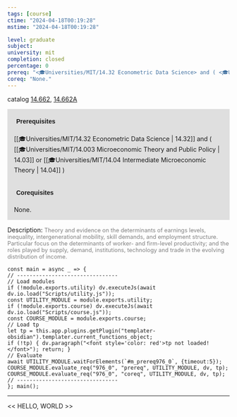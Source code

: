 ```yaml
---
tags: [course]
ctime: "2024-04-18T00:19:28"
mstime: "2024-04-18T00:19:28"

level: graduate
subject: 
university: mit
completion: closed
percentage: 0
prereq: "<🎓Universities/MIT/14.32 Econometric Data Science> and ( <🎓Universities/MIT/14.003 Microeconomic Theory and Public Policy> or <🎓Universities/MIT/14.04 Intermediate Microeconomic Theory> )"
coreq: "None."
---
```


catalog [14.662](http://student.mit.edu/catalog/m14b.html#14.662), [14.662A](http://student.mit.edu/catalog/m14b.html#14.662A)

<span style="display: block; padding: 15px; background-color: rgb(100, 100, 100, 0.2);"><font id="m_prereq976_0" style="display: block; font-family: Arial, sans-serif; font-weight: bold; padding: 5px">Prerequisites</font><br><span id="prereq976_0">[[🎓Universities/MIT/14.32 Econometric Data Science | 14.32]] and ( [[🎓Universities/MIT/14.003 Microeconomic Theory and Public Policy | 14.03]] or [[🎓Universities/MIT/14.04 Intermediate Microeconomic Theory | 14.04]] )</span></span>
<span style="display: block; padding: 15px; background-color: rgb(100, 100, 100, 0.2);"><font id="m_coreq976_0" style="display: block; font-family: Arial, sans-serif; font-weight: bold; padding: 5px">Corequisites</font><br><span id="coreq976_0">None.</span></span>

<font style="">Description:</font>
<font style="color: grey; font-size: 0.8rem;">Theory and evidence on the determinants of earnings levels, inequality, intergenerational mobility, skill demands, and employment structure. Particular focus on the determinants of worker- and firm-level productivity; and the roles played by supply, demand, institutions, technology and trade in the evolving distribution of income.</font>

```dataviewjs
const main = async _ => {
// --------------------------------
// Load modules
if (!module.exports.utility) dv.executeJs(await dv.io.load("Scripts/utility.js"));
const UTILITY_MODULE = module.exports.utility;
if (!module.exports.course) dv.executeJs(await dv.io.load("Scripts/course.js"));
const COURSE_MODULE = module.exports.course;
// Load tp
let tp = this.app.plugins.getPlugin("templater-obsidian").templater.current_functions_object;
if (!tp) { dv.paragraph("<font style='color: red'>tp not loaded!</font>"); return; }
// Evaluate
await UTILITY_MODULE.waitForElements(`#m_prereq976_0`, {timeout:5});
COURSE_MODULE.evaluate_req("976_0", "prereq", UTILITY_MODULE, dv, tp);
COURSE_MODULE.evaluate_req("976_0", "coreq", UTILITY_MODULE, dv, tp);
// --------------------------------
}; main();
```

---

<< HELLO, WORLD >>
